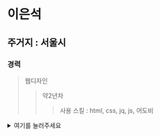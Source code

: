 <!--
개인적인 테스트 
# h1
## h2
### h3
#### h3



html 코드도 사용이 가능하다 하지만 스타일은 아직 잘...
text <br/>
<ul>
   test
</ul>
-->
<!--
ul
> li
>>ol

-->





#  이은석
## 주거지 : 서울시
### 경력
> 웹디자인
> > 약2년차
> > > 사용 스킬 : html, css, jq, js, 어도비

<details>
<summary>여기를 눌러주세요</summary>
<div markdown="1">
<img src="https://pbs.twimg.com/media/EA9UJBjU4AAdkCm.jpg"  width=300px >

# 선생님 졸려요...

<img src="https://image.fmkorea.com/files/attach/new/20201122/486616/2402834533/3216214447/0f1423cbda50c2194320a1b3bc4a513a.jpg"  width=300px >
</div>
</details>
